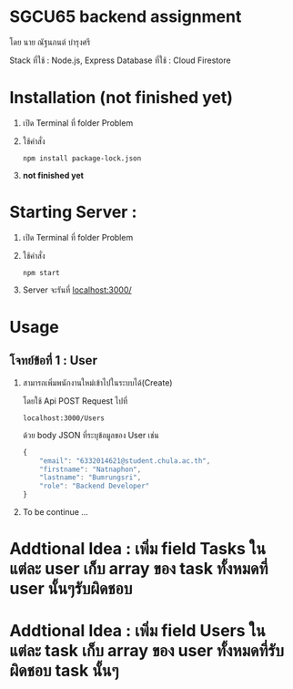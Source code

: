 # SGCU65 backend assignment

โดย นาย ณัฐนภนต์ บำรุงศรี

Stack ที่ใช้ : Node.js, Express
Database ที่ใช้ : Cloud Firestore

# Installation **(not finished yet)**

1. เปิด Terminal ที่ folder Problem

2. ใช้คำสั่ง
    ```
    npm install package-lock.json
    ```

3. **not finished yet**

# Starting Server :

1. เปิด Terminal ที่ folder Problem

2. ใช้คำสั่ง
    ```
    npm start
    ```

3. Server จะรันที่ [localhost:3000/](localhost:3000/)

# Usage

## โจทย์ข้อที่ 1 : **User**

1. สามารถเพิ่มพนักงานใหม่เข้าไปในระบบได้(Create)
    
    โดยใช้ Api POST Request ไปที่
    ```
    localhost:3000/Users
    ```
    ด้วย body JSON ที่ระบุข้อมูลของ User เช่น
    ```js
    {
        "email": "6332014621@student.chula.ac.th",
        "firstname": "Natnaphon",
        "lastname": "Bumrungsri",
        "role": "Backend Developer"
    }
    ```
2. To be continue ...

# Addtional Idea : เพิ่ม field Tasks ในแต่ละ user เก็บ array ของ task ทั้งหมดที่ user นั้นๆรับผิดชอบ

# Addtional Idea : เพิ่ม field Users ในแต่ละ task เก็บ array ของ user ทั้งหมดที่รับผิดชอบ task นั้นๆ





